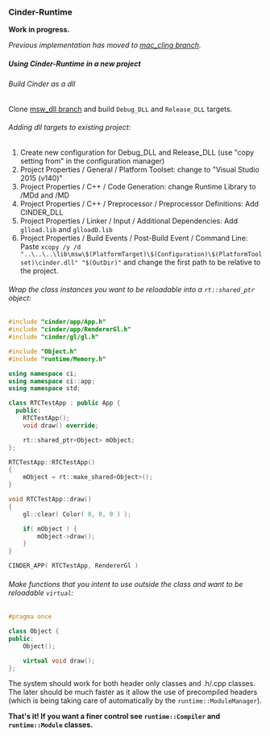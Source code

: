 ### Cinder-Runtime

**Work in progress.**   

*Previous implementation has moved to [mac_cling branch](https://github.com/simongeilfus/Cinder-Runtime/tree/mac_cling).*


##### Using Cinder-Runtime in a new project

###### Build Cinder as a dll
Clone [msw_dll branch](https://github.com/simongeilfus/Cinder/tree/msw_dll) and build `Debug_DLL` and `Release_DLL` targets.

###### Adding dll targets to existing project:

1. Create new configuration for Debug_DLL and Release_DLL (use "copy setting from" in the configuration manager)
2. Project Properties / General / Platform Toolset: change to "Visual Studio 2015 (v140)"
3. Project Properties / C++ / Code Generation: change Runtime Library to /MDd and /MD
4. Project Properties / C++ / Preprocessor / Preprocessor Definitions: Add CINDER_DLL
5. Project Properties / Linker / Input / Additional Dependencies: Add `glload.lib` and `glloadD.lib`
6. Project Properties / Build Events / Post-Build Event / Command Line: Paste `xcopy /y /d "..\..\..\lib\msw\$(PlatformTarget)\$(Configuration)\$(PlatformToolset)\cinder.dll" "$(OutDir)"` and change the first path to be relative to the project.



###### Wrap the class instances you want to be reloadable into a `rt::shared_ptr` object:
```c++
#include "cinder/app/App.h"
#include "cinder/app/RendererGl.h"
#include "cinder/gl/gl.h"

#include "Object.h"
#include "runtime/Memory.h"

using namespace ci;
using namespace ci::app;
using namespace std;

class RTCTestApp : public App {
  public:
	RTCTestApp();
	void draw() override;

	rt::shared_ptr<Object> mObject;
};

RTCTestApp::RTCTestApp()
{
	mObject = rt::make_shared<Object>();
}

void RTCTestApp::draw()
{
	gl::clear( Color( 0, 0, 0 ) ); 

	if( mObject ) {
		mObject->draw();
	}
}

CINDER_APP( RTCTestApp, RendererGl )
```

###### Make functions that you intent to use outside the class and want to be reloadable `virtual`:
```c++
#pragma once

class Object {
public:
	Object();

	virtual void draw();
};
```

The system should work for both header only classes and .h/.cpp classes. The later should be much faster as it allow the use of precompiled headers (which is being taking care of automatically by the `runtime::ModuleManager`).

**That's it! If you want a finer control see `runtime::Compiler` and `runtime::Module` classes.**